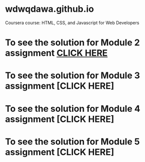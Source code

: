 # wdwqdawa.github.io

Coursera course: HTML, CSS, and Javascript for Web Developers

# To see the solution for Module 2 assignment [CLICK HERE](https://wdwqdawa.github.io/fullstack-course4-assignments/module2-solution/index.html)

# To see the solution for Module 3 assignment [CLICK HERE]

# To see the solution for Module 4 assignment [CLICK HERE]

# To see the solution for Module 5 assignment [CLICK HERE]
